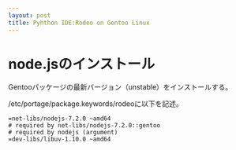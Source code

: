 ```yaml
---
layout: post
title: Pyhthon IDE:Rodeo on Gentoo Linux
---
```


node.jsのインストール
=
Gentooパッケージの最新バージョン（unstable）をインストールする。  

/etc/portage/package.keywords/rodeoに以下を記述。  

    =net-libs/nodejs-7.2.0 ~amd64  
    # required by net-libs/nodejs-7.2.0::gentoo  
    # required by nodejs (argument)  
    =dev-libs/libuv-1.10.0 ~amd64  

